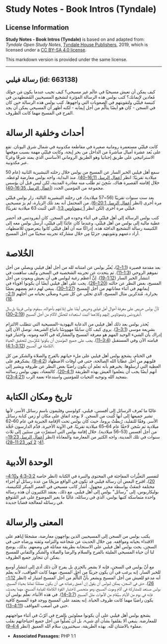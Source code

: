 # Study Notes - Book Intros (Tyndale)

## License Information

**Study Notes - Book Intros (Tyndale)** is based on and adapted from: _Tyndale Open Study Notes_, [Tyndale House Publishers](https://tyndaleopenresources.com/), 2019, which is licensed under a [CC BY-SA 4.0 license](https://creativecommons.org/licenses/by-sa/4.0/legalcode.en).

This markdown version is provided under the same license.



--------------------------------

## رسالة فيلبي (id: 663138)

كيف يمكن أن تعيش مسيحيًا في عالَم غير مسيحي؟ كيف تجيب عندما يكون مَن حولك مُعادين لإيمانك؟ كتب بولس هذه الرسالة المؤثرة لتشجيع المسيحيين المُضطهدين في كنيسة فيلبّي ولتقويتهم في الصعوبات التي واجهوها. كتب بولس هذه الرسالة حين كان في السجن \- كان هو أيضًا يتألَّم من أجل إيمانه \- لكنه أظهر أن المسيحي يمكن أن يجد الفرح في المسيح مهما كانت الظروف.

أحداث وخلفية الرسالة
====================

كانت فيلبّي مستعمرة رومانية صغيرة في مقاطعة مكدونية في شمال شرق اليونان. تقع على بُعد عشرة أميال مباشرةً من الداخل من بحر إيجة، وكانت فيلبّي مهمة بسبب موقعها الاستراتيجي على طريق إجناتيا وهو الطريق الروماني الأساسي الذي يمتد شرقًا وغربًا عبر مكدونية.

سمع أهل فيلبي الخبر السار عن المسيح من بولس خلال رحلته التبشيرية الثانية (عام 50 ميلادية تقريبًا؛ انظر [أعمال الرسل 16:11–40](https://ref.ly/Acts16:11-Acts16:40)). منذ البداية، واجه بولس معارضة لوعظه. خلال إقامته القصيرة هناك، سُجِنَ ثم طُلب منه مغادرة المدينة، لكن ليس قبل أن يؤسس مجموعة من المؤمنين الجدد ([أعمال الرسل 16:35–40](https://ref.ly/Acts16:35-Acts16:40)).

بعد ست سنوات تقريبًا (56\~57 ميلادية)، في رحلته التبشيرية الثالثة، زار بولس فيلبّي مرة أخرى (انظر [أعمال الرسل 20:1–6](https://ref.ly/Acts20:1-Acts20:6)). من المحتمل أنه بعد تلك الزيارة، لم يرَ مسيحيي فيلبّي مرة أخرى (لكن انظر [1 تيموثاوس 1:3](https://ref.ly/1Tim1:3)، التي كُتبت 63 ميلادية تقريبًا).

كتب بولس الرسالة إلى أهل فيلبّي في أثناء وجوده في السجن. كان أبفرودتس قد أحضر عطية مالية إلى بولس من أهل فيلبّي، وعندما كان عائدًا إلى فيلبّي، أرسل بولس معه إلى الكنيسة رسالة التشجيع الدافئة هذه. إدراكًا منه أن أهل فيلبّي كانوا يتعرضون للاضطهاد، أراد دعمهم وتقويتهم، جزئيًا مِن خلال مشاركة تجربته سجينًا من أجل المسيح.

الخُلاصة
========

بعد مقدمة قصيرة ([1:1–2](https://ref.ly/Phil1:1-Phil1:2))، يُعبِّر بولس عن امتنانه لله من أجل أهل فيلبي ويصلي من أجل نموهم الروحي ([1:3–11](https://ref.ly/Phil1:3-Phil1:11)). ثم يتحدث عن تجربته الشخصية في السجن وكيف ساهمت في انتشار الخبر السار ([1:12–19](https://ref.ly/Phil1:12-Phil1:19)). إنَّ أعظم رغبة لبولس هي أن يعيش ويموت من أجل المسيح، بغض النظر عن حالته ([1:20–26](https://ref.ly/Phil1:20-Phil1:26)). يجب على أهل فيلبي أيضًا أن يكونوا أقوياء في إيمانهم في أثناء معاناتهم من أجل المسيح ([1:27–30](https://ref.ly/Phil1:27-Phil1:30)). ينبغي لهم دعم بعضهم بعضًا بحرارة، مُتذكرين مثال المسيح، الذي تخلَّى عن كل شيء وضحَّى بحياته من أجلهم ([2:1–18](https://ref.ly/Phil2:1-Phil2:18)).

لأنَّ بولس حريص على معرفة أحوال أهل فيلبي وحريص أيضًا على إبلاغهم بأحواله، سيقوم بولس قريبًا بإرسال أبفرودتس وتيموثاوس إليهم وكلاهما أثبت استعداده لتحمُّل الآلام من أجل ٱلمسيح ([2:19–30](https://ref.ly/Phil2:19-Phil2:30)).

يُحذر بولس بعد ذلك أهل فيلبي من الدعاية اليهودية\-المسيحية التي تتطلب الالتزام بشريعة موسى ([3:1–3](https://ref.ly/Phil3:1-Phil3:3)). يروي كيف كان سابقًا مهووسًا باتباع الشريعة. توصل الآن إلى إدراك بأن الشيء الوحيد المهم هو معرفة ٱلمسيح والمشاركة في آلامه وموته، واختبار قوة قيامته الآن وفي المستقبل ([3:4–11](https://ref.ly/Phil3:4-Phil3:11)). يجب على جميع المؤمنين أن يكونوا مُكرَّسين لتحقيق الحياة الكاملة في ٱلمسيح ([3:12–4:1](https://ref.ly/Phil3:12-Phil4:1)).

في الختام، يشجع بولس أهل فيلبي على ملء حياتهم بالفرح والصلاة والشكر من كل قلوبهم من أجل عطايا الله الصالحة، حتى في أوقات الاضطهاد ([4:2–9](https://ref.ly/Phil4:2-Phil4:9)). يشكرهم على العطية التي أرسلوها. يخبرهم بأنه تعلم أن يكون راضيًا بغض النظر عن ظروفه ويشير إلى أنهم أيضًا يجب أن يتعلموا العيش بهذه الطريقة ([4:1–20](https://ref.ly/Phil4:1-Phil4:20)). كالمعتاد، ينهي بولس رسالته بتمجيد الله وتوجيه التحيات للمؤمنين واستدعاء نعمة الرب ([4:21–23](https://ref.ly/Phil4:21-Phil4:23)).

تاريخ ومكان الكتابة
===================

غالبًا ما تُعرف الرسائل إلى أفسس، فيلبي، كولوسي وفليمون باسم رسائل الأسر، لأنها تشير جميعها إلى أنها كُتبت من السجن. لا يوجد اتفاق على مكان أو زمن كتابة رسائل الأسر. وفقًا للتقليد، رُبطَتْ بروما، حيث كان بولس تحت الإقامة الجبرية في عام 60–62 ميلادية ثم سُجن لاحقًا عام 64–65 ميلادية تقريبًا. في الآوِنة الأخيرة، قدَّم الدارسون حُجَّة من أجل أفسس (53–56 ميلادية). خلال إقامة بولس التي استمرَّت من سنتَين إلى ثلاث سنوات في تلك المدينة، واجه الكثير من المعارضة والمعاناة (انظر [أعمال الرسل 19:23–41](https://ref.ly/Acts19:23-Acts19:41)؛ [2 كور 11:23–28](https://ref.ly/2Cor11:23-2Cor11:28)).

الوحدة الأدبية
==============

لتفسير التغيُّرات المفاجئة في المحتوى والنبرة في الكتابة (انظر خاصة [3:2–4:3](https://ref.ly/Phil3:2-Phil4:3) و[4:10–20](https://ref.ly/Phil4:10-Phil4:20))، اقترح البعض أن رسالة فيلبي قد تكون في الواقع مزيجًا من عدة رسائل أو أجزاء مختلفة جُمعَتْ بواسطة محرر مجهول. أشار كاتب مسيحي في العصر المبكر للكنيسة، بوليكاربوس، إلى "رسائل" بولس إلى أهل فيلبي. مع ذلك، يعتقد الكثيرون أن هذه رسالة واحدة متماسكة كتبها بولس، الذي في رسائله، غالبًا ما يغير الموضوع على غير المُتوقع في رسائله لمعالجة قضايا جديدة.

المعنى والرسالة
===============

يكتب بولس من السجن إلى المسيحيين الذين يواجهون معارضة، مشجعًا إياهم على الاقتداء بحياته ومواقفه. مِن خلال الحديث عن شجاعته والتزامه وثقته ورضاه حتى في السجن، يحث بولس أهل فيلبي على الاستجابة بطريقة مماثلة في وضعهم. بذلك، يوضح لنا أن حياة المسيحي المليئة بالفرح والسلام والرضا والصلاة والشكر والتفاني للمسيح يمكن أن تتجاوز جميع الظروف.

مع أنّ بولس في السجن، فإنه لا يشعر بالخزي بل يفرح لأن ذلك أدى إلى انتشار أوسع للخبر السار. إنه يرغب في أن يكون جريئًا من أجل ٱلمسيح، مهما كانت العواقب، لأنه يعلم أنه مدعو للعيش من أجل ٱلمسيح ويشعر بأنَّ التألُّم من أجل ٱلمسيح امتياز له (انظر [1:12–26](https://ref.ly/Phil1:12-Phil1:26)). حتى في السجن، يمكن لبولس أن يقول إن أعمق رغباته هي أن يكون ممتلئًا تمامًا بحياة ٱلمسيح. بولس مستعد للمشاركة في آلام وموت ٱلمسيح، وهو متحمس لاختبار القوة الكاملة لقيامة ٱلمسيح. مهما يحدث، فإنه في يوم من الأيام سيُقام من الأموات مثل ٱلمسيح ([3:7–14](https://ref.ly/Phil3:7-Phil3:14)). في هذه الأثناء، تعلَّم بولس أن يكون راضيًا مهما كانت ظروف الحياة. إنه يعتمد على ٱلمسيح ووجد قوة ٱلمسيح كافية حتى في أصعب المواقف ([4:11–13](https://ref.ly/Phil4:11-Phil4:13)).

يشجع بولس أهل فيلبي على أن يكونوا مملوئين بالفرح في ٱلرّبّ في أثناء مواجهتهم للمعارضة. ينبغي ألا يقلقوا بشأن أي شيء، بل أن يُصلُّوا من أجل جميع احتياجاتهم بقلب مملوء بالامتنان لله. بهذه الطريقة، سيختبرون سلام ٱلله العميق (انظر [4:4–9](https://ref.ly/Phil4:4-Phil4:9)).

* **Associated Passages:** PHP 1:1

